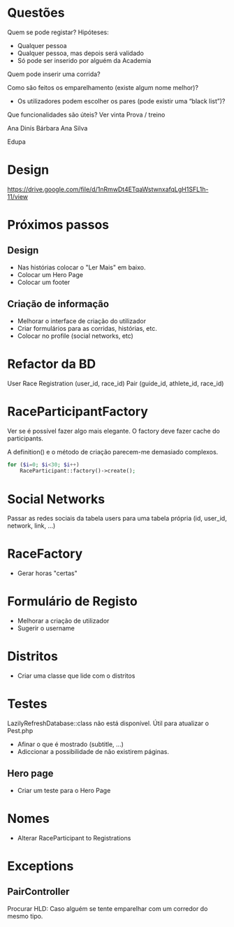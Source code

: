 # Questões

Quem se pode registar?  Hipóteses: 
- Qualquer pessoa
- Qualquer pessoa, mas depois será validado
- Só pode ser inserido por alguém da Academia

Quem pode inserir uma corrida?

Como são feitos os emparelhamento (existe algum nome melhor)?
- Os utilizadores podem escolher os pares (pode existir uma “black list”)?

Que funcionalidades são úteis?
Ver vinta
Prova / treino


Ana Dinís
Bárbara 
Ana Silva

Edupa

# Design

https://drive.google.com/file/d/1nRmwDt4ETqaWstwnxafqLgH1SFL1h-11/view

# Próximos passos

## Design

- Nas histórias colocar o "Ler Mais" em baixo.
- Colocar um Hero Page
- Colocar um footer

## Criação de informação

- Melhorar o interface de criação do utilizador
- Criar formulários para as corridas, histórias, etc.
- Colocar no profile (social networks, etc)

# Refactor da BD

User
Race
Registration (user_id, race_id)
Pair (guide_id, athlete_id, race_id)

# RaceParticipantFactory

Ver se é possível fazer algo mais elegante. O factory deve fazer cache do participants.

A definition() e o método de criação parecem-me demasiado complexos.

```php
for ($i=0; $i<30; $i++)
    RaceParticipant::factory()->create();
```

# Social Networks

Passar as redes sociais da tabela users para uma tabela própria
(id, user_id, network, link, ...)

# RaceFactory

- Gerar horas "certas"

# Formulário de Registo
- Melhorar a criação de utilizador
- Sugerir o username

# Distritos
- Criar uma classe que lide com o distritos

# Testes

LazilyRefreshDatabase::class não está disponível. Útil para atualizar o Pest.php

- Afinar o que é mostrado (subtitle, ...)
- Adiccionar a possibilidade de não existirem páginas.

## Hero page

- Criar um teste para o Hero Page

# Nomes

- Alterar RaceParticipant to Registrations

# Exceptions

## PairController

Procurar HLD: Caso alguém se tente emparelhar com um corredor do mesmo tipo.